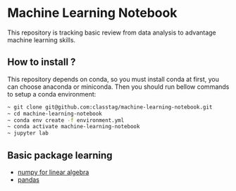 Machine Learning Notebook
=========================

This repository is tracking basic review from data analysis to advantage machine learning skills.

## How to install ?
This repository depends on conda, so you must install conda at first, you can choose anaconda or miniconda.
Then you should run bellow commands to setup a conda environment:

```bash
~ git clone git@github.com:classtag/machine-learning-notebook.git
~ cd machine-learning-notebook
~ conda env create -f environment.yml 
~ conda activate machine-learning-notebook
~ jupyter lab
```

## Basic package learning

- [numpy for linear algebra](./01.numpy)
- [pandas](./02.pandas)

